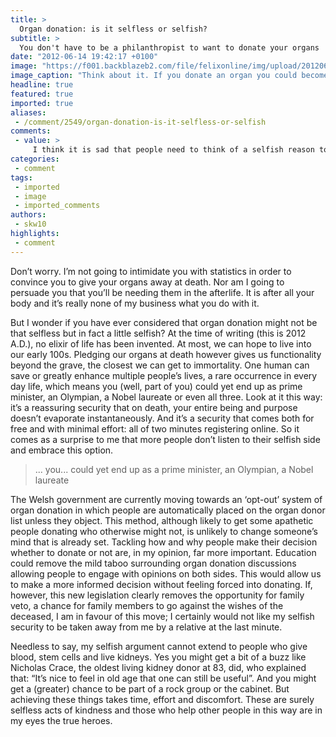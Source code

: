 ```yaml
---
title: >
  Organ donation: is it selfless or selfish?
subtitle: >
  You don't have to be a philanthropist to want to donate your organs
date: "2012-06-14 19:42:17 +0100"
image: "https://f001.backblazeb2.com/file/felixonline/img/upload/201206142040-ams111-comment3.jpg"
image_caption: "Think about it. If you donate an organ you could become part of a rock star or Nobel laureate. Or if"
headline: true
featured: true
imported: true
aliases:
 - /comment/2549/organ-donation-is-it-selfless-or-selfish
comments:
 - value: >
     I think it is sad that people need to think of a selfish reason to donate their organs - even then it is not so useful since after you die, you and your family probably would have no way of knowing who has what?,http://abcnews.go.com/Health/transplant-surgeon-proposes-harvesting-kidneys-donor-death/story?id=16499522#.T88_hI4o1OR <br>Be careful what you wish for. This makes the anesthesia staff the final cause of death. If this is to become a trend, as of now it is only a proposal, it is certainly a slippery slope, because as of now, roughly 35% of those who are scheduled to donate their organs do not fail the apnea test-that is they do not die on their own within an hour to an hour and one-half, after having life support withdrawn-so they are truly not "almost dead enough" to donate. And yet that had been their prior medical assessment, which brought them to be originally scheduled as an organ donor.
categories:
 - comment
tags:
 - imported
 - image
 - imported_comments
authors:
 - skw10
highlights:
 - comment
---
```


Don’t worry. I’m not going to intimidate you with statistics in order to convince you to give your organs away at death. Nor am I going to persuade you that you’ll be needing them in the afterlife. It is after all your body and it’s really none of my business what you do with it.

But I wonder if you have ever considered that organ donation might not be that selfless but in fact a little selfish? At the time of writing (this is 2012 A.D.), no elixir of life has been invented. At most, we can hope to live into our early 100s. Pledging our organs at death however gives us functionality beyond the grave, the closest we can get to immortality. One human can save or greatly enhance multiple people’s lives, a rare occurrence in every day life, which means you (well, part of you) could yet end up as prime minister, an Olympian, a Nobel laureate or even all three. Look at it this way: it’s a reassuring security that on death, your entire being and purpose doesn’t evaporate instantaneously. And it’s a security that comes both for free and with minimal effort: all of two minutes registering online. So it comes as a surprise to me that more people don’t listen to their selfish side and embrace this option.

> ... you... could yet end up as a prime minister, an Olympian, a Nobel laureate

The Welsh government are currently moving towards an ‘opt-out’ system of organ donation in which people are automatically placed on the organ donor list unless they object. This method, although likely to get some apathetic people donating who otherwise might not, is unlikely to change someone’s mind that is already set. Tackling how and why people make their decision whether to donate or not are, in my opinion, far more important. Education could remove the mild taboo surrounding organ donation discussions allowing people to engage with opinions on both sides. This would allow us to make a more informed decision without feeling forced into donating. If, however, this new legislation clearly removes the opportunity for family veto, a chance for family members to go against the wishes of the deceased, I am in favour of this move; I certainly would not like my selfish security to be taken away from me by a relative at the last minute.

Needless to say, my selfish argument cannot extend to people who give blood, stem cells and live kidneys. Yes you might get a bit of a buzz like Nicholas Crace, the oldest living kidney donor at 83, did, who explained that: “It’s nice to feel in old age that one can still be useful”. And you might get a (greater) chance to be part of a rock group or the cabinet. But achieving these things takes time, effort and discomfort. These are surely selfless acts of kindness and those who help other people in this way are in my eyes the true heroes.
